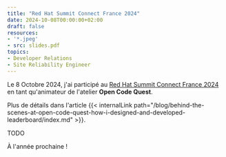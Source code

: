 ```yaml
---
title: "Red Hat Summit Connect France 2024"
date: 2024-10-08T00:00:00+02:00
draft: false
resources:
- '*.jpeg'
- src: slides.pdf
topics:
- Developer Relations
- Site Reliability Engineer
---
```


Le 8 Octobre 2024, j'ai participé au [Red Hat Summit Connect France 2024](https://www.redhat.com/fr/summit/connect/emea/paris-2024) en tant qu'animateur de l'atelier **Open Code Quest**.

<!--more-->

Plus de détails dans l'article {{< internalLink path="/blog/behind-the-scenes-at-open-code-quest-how-i-designed-and-developed-leaderboard/index.md" >}}.

TODO

À l'année prochaine !
